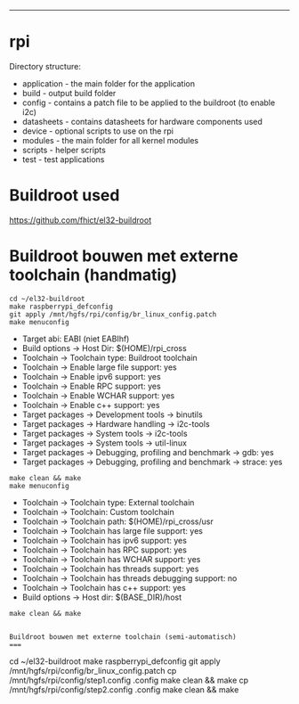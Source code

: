 ****

rpi
=====

Directory structure:

- application - the main folder for the application
- build - output build folder
- config - contains a patch file to be applied to the buildroot (to enable i2c)
- datasheets - contains datasheets for hardware components used
- device - optional scripts to use on the rpi
- modules - the main folder for all kernel modules
- scripts - helper scripts
- test - test applications

Buildroot used
===
https://github.com/fhict/el32-buildroot


Buildroot bouwen met externe toolchain (handmatig)
===
```
cd ~/el32-buildroot
make raspberrypi_defconfig
git apply /mnt/hgfs/rpi/config/br_linux_config.patch
make menuconfig
```
- Target abi: EABI (niet EABIhf)
- Build options -> Host Dir: $(HOME)/rpi_cross
- Toolchain -> Toolchain type: Buildroot toolchain
- Toolchain -> Enable large file support: yes
- Toolchain -> Enable ipv6 support: yes
- Toolchain -> Enable RPC support: yes
- Toolchain -> Enable WCHAR support: yes
- Toolchain -> Enable c++ support: yes
- Target packages -> Development tools -> binutils
- Target packages -> Hardware handling -> i2c-tools
- Target packages -> System tools -> i2c-tools
- Target packages -> System tools -> util-linux
- Target packages -> Debugging, profiling and benchmark -> gdb: yes
- Target packages -> Debugging, profiling and benchmark -> strace: yes
```
make clean && make
make menuconfig
```
- Toolchain -> Toolchain type: External toolchain
- Toolchain -> Toolchain: Custom toolchain
- Toolchain -> Toolchain path: $(HOME)/rpi_cross/usr
- Toolchain -> Toolchain has large file support: yes
- Toolchain -> Toolchain has ipv6 support: yes
- Toolchain -> Toolchain has RPC support: yes
- Toolchain -> Toolchain has WCHAR support: yes
- Toolchain -> Toolchain has threads support: yes
- Toolchain -> Toolchain has threads debugging support: no
- Toolchain -> Toolchain has c++ support: yes
- Build options -> Host dir: $(BASE_DIR)/host
```
make clean && make


Buildroot bouwen met externe toolchain (semi-automatisch)
===
```
cd ~/el32-buildroot
make raspberrypi_defconfig
git apply /mnt/hgfs/rpi/config/br_linux_config.patch
cp /mnt/hgfs/rpi/config/step1.config .config
make clean && make
cp /mnt/hgfs/rpi/config/step2.config .config
make clean && make
```
